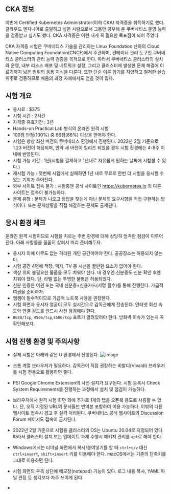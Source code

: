 ## CKA 정보
이번에 Certified Kubernetes Administrator(이하 CKA) 자격증을 취득하기로 했다. 클라우드 엔지니어로 출발하고 싶은 사람으로서 그동안 공부해 온 쿠버네티스 운영 능력을 검증받고 싶기도 했다. CKA 자격증은 이런 내게 꼭 필요한 목표점이 되어 주었다.

CKA 자격증 시험은 쿠버네티스 기술을 관리하는 Linux Foundation 산하의 Cloud Native Computing Foundation(CNCF)에서 주관하며, 컨테이너 관리 도구인 쿠버네티스 클러스터의 관리 능력 검증을 목적으로 한다. 따라서 쿠버네티스 클러스터의 설치와 운영, 내부 리소스 배포 및 네트워크 설정, 그리고 클러스터에 발생한 문제 해결에 이르기까지 넓은 범위의 응용 지식을 다룬다. 또한 단순 이론 암기를 지양하고 철저한 실습 위주로 검증하므로 배움의 과정 자체에서도 얻을 것이 많다.

## 시험 개요

 - 응시료 : $375
 - 시험 시간 : 2시간
 - 자격증 유효기간 : 3년
 - Hands-on Practical Lab 형식의 온라인 원격 시험
 - 100점 만점(100%) 중 66점(66%) 이상을 얻어야 한다.
 - 시험은 항상 최신 버전의 쿠버네티스 환경에서 진행된다. 2022년 2월 기준으로 1.23 버전이 해당되며, 만약 새 버전이 릴리즈 되었을 경우 시험 환경에는 4-8주 이내에 반영된다.
 - 시험 가능 기간 : 1년(시험을 결제하고 1년내로 자유롭게 원하는 날짜에 시험볼 수 있다.)
 - 재시험 가능 : 첫번째 시험에서 실패하면 1년 내로 무료로 한번 더 시험을 응시할 수 있는 기회가 주어진다.
 - 외부 사이트 접속 불가 : 시험중엔 공식 사이트인 https://kubernetes.io 외 다른 사이트는 접속이 불가능하다.
 - 문제 유형 : 문제가 나오고 정답을 찾는게 아닌 문제의 요구사항을 직접 구현하는 방식이다. 또는 문제상황을 직접 해결하는 문제도 출제된다.

## 응시 환경 체크
온라인 원격 시험이므로 시험을 치르는 주변 환경에 대해 상당히 엄격한 점검이 이루어진다. 아래 사항들을 꼼꼼히 살펴서 미리 준비해두자.

- 응시자 외에 아무도 없는 격리된 개인 공간이어야 한다. 공공장소는 허용되지 않는다.
- 시험 공간 4면에 책장, 액자, TV 등 시선을 끌만한 요소가 없어야 한다.
- 책상 위의 불필요한 물품을 모두 치워야 한다. 내 경우엔 신분증도 신분 확인 후엔 치워야 했다. 단, 라벨 없는 투명한 물병은 허용되었다.
- 신분 인증은 여권 또는 국내 신분증+신용카드(서명 필수)를 통해 진행한다. 가급적 여권을 준비하자.
- 웹캠이 필수적이므로 가급적 노트북 사용을 권장한다.
- 시험 화면과 응시자 얼굴이 모두 실시간으로 감독관에게 전송된다. 인터넷 회선 속도와 연결 감도를 반드시 사전 점검해야 한다.
- `8080/tcp`, `4505/tcp`,`4506/tcp` 포트가 열려있어야 한다. 방화벽 이슈가 있는지 꼭 확인해보자.

## 시험 진행 환경 및 주의사항
- 실제 시험은 아래와 같은 UI환경에서 진행된다.
![image](https://user-images.githubusercontent.com/81672260/165020213-df6ebf7f-469d-4e06-a253-48ae84f1ed0e.png)

- 크롬 계열 브라우저가 필요하다. 감독관이 직접 권장하는 비발디(Vivaldi) 브라우저를 시험 전용으로 활용하면 좋다.
- PSI Google Chrome Extension의 사전 설치가 요구된다. 시험 등록시 Check System Requirements를 진행하는 과정에서 설치 및 점검이 가능하다.
- 브라우저에서 원격 시험 화면 외에 추가로 1개의 탭을 오픈북 용도로 사용할 수 있다. 단, 오직 지정된 URL의 문서들만 번역본 포함하여 이용 가능하다. 이밖의 다른 웹사이트 접속시 경고 후 실격 처리된다. 쿠버네티스 공식 웹사이트의 Discussion Forum 페이지도 접속이 금지된다.
- 2022년 2월 기준으로 시험용 클러스터의 OS는 Ubuntu 20.04로 지정되어 있다. 따라서 클러스터 설치 또는 업데이트 과제 수행시 패키지 관리를 `apt`로 해야 한다.
- Windows에서는 터미널 화면에서 복사/붙여넣기를 할 때 `ctrl+c/v` 대신 `ctrl+insert`, `shift+insert` 키를 이용해야 한다. macOS에서는 기존의 단축키를 그대로 이용하면 된다.
- 시험 화면의 우측 상단에 메모장(notepad) 기능이 있다. 로그 내용 복사, YAML 파일 편집 등 생각보다 자주 쓰이게 된다.
- 
